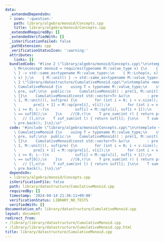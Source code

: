 ```yaml
---
data:
  _extendedDependsOn:
  - icon: ':question:'
    path: library/algebra/monoid/Concepts.cpp
    title: library/algebra/monoid/Concepts.cpp
  _extendedRequiredBy: []
  _extendedVerifiedWith: []
  _isVerificationFailed: false
  _pathExtension: cpp
  _verificationStatusIcon: ':warning:'
  attributes:
    links: []
  bundledCode: "#line 2 \"library/algebra/monoid/Concepts.cpp\"\n\ntemplate <class\
    \ M>\nconcept monoid = requires(typename M::value_type x) {\n    { M::op(x, x)\
    \ } -> std::same_as<typename M::value_type>;\n    { M::Lchop(x, x) };\n    { M::Rchop(x,\
    \ x) };\n    { M::unit() } -> std::same_as<typename M::value_type>;\n};\n#line\
    \ 2 \"library/datastructure/CumulativeMonoid.cpp\"\n\ntemplate <monoid M> class\
    \ CumulativeMonoid {\n    using T = typename M::value_type;\n    std::vector<T>\
    \ pre, suf;\n\n  public:\n    CumulativeMonoid() : pre(1, M::unit()), suf(pre)\
    \ {}\n    CumulativeMonoid(const std::vector<T> &v)\n        : pre(v.size() +\
    \ 1, M::unit()), suf(pre) {\n        for (int i = 0; i < v.size(); i++)\n    \
    \        pre[i + 1] = M::op(pre[i], v[i]);\n        for (int i = v.size() - 1;\
    \ i >= 0; i--)\n            suf[i] = M::op(v[i], suf[i + 1]);\n        assert(pre.back()\
    \ == suf[0]);\n    }\n    //[0,r)\n    T pre_sum(int r) { return pre[r]; }\n \
    \   // [l,n)\n    T suf_sum(int l) { return suf[l]; }\n\n    T sum() { return\
    \ pre.back(); }\n};\n"
  code: "#include \"library/algebra/monoid/Concepts.cpp\"\n\ntemplate <monoid M> class\
    \ CumulativeMonoid {\n    using T = typename M::value_type;\n    std::vector<T>\
    \ pre, suf;\n\n  public:\n    CumulativeMonoid() : pre(1, M::unit()), suf(pre)\
    \ {}\n    CumulativeMonoid(const std::vector<T> &v)\n        : pre(v.size() +\
    \ 1, M::unit()), suf(pre) {\n        for (int i = 0; i < v.size(); i++)\n    \
    \        pre[i + 1] = M::op(pre[i], v[i]);\n        for (int i = v.size() - 1;\
    \ i >= 0; i--)\n            suf[i] = M::op(v[i], suf[i + 1]);\n        assert(pre.back()\
    \ == suf[0]);\n    }\n    //[0,r)\n    T pre_sum(int r) { return pre[r]; }\n \
    \   // [l,n)\n    T suf_sum(int l) { return suf[l]; }\n\n    T sum() { return\
    \ pre.back(); }\n};\n"
  dependsOn:
  - library/algebra/monoid/Concepts.cpp
  isVerificationFile: false
  path: library/datastructure/CumulativeMonoid.cpp
  requiredBy: []
  timestamp: '2024-04-14 21:36:11+09:00'
  verificationStatus: LIBRARY_NO_TESTS
  verifiedWith: []
documentation_of: library/datastructure/CumulativeMonoid.cpp
layout: document
redirect_from:
- /library/library/datastructure/CumulativeMonoid.cpp
- /library/library/datastructure/CumulativeMonoid.cpp.html
title: library/datastructure/CumulativeMonoid.cpp
---
```

